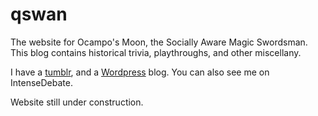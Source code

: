 # qswan
The website for Ocampo's Moon, the Socially Aware Magic Swordsman. 
This blog contains historical trivia, playthroughs, and other miscellany.

I have a [tumblr][tumblr], and a [Wordpress][wp] blog. You can also see me on IntenseDebate.

Website still under construction.

[tumblr]: https://ocamposmoon.tumblr.com/
[wp]: https://ocamposbook.wordpress.com
